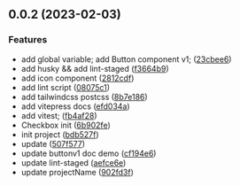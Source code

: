 ## 0.0.2 (2023-02-03)


### Features

* add global variable; add Button component v1; ([23cbee6](https://github.com/zjj19970517/thor-ui/commit/23cbee6970ee9d3498a514110faa974f244532ef))
* add husky && add lint-staged ([f3664b9](https://github.com/zjj19970517/thor-ui/commit/f3664b9afc6737a4a219bbe197086bff10a0f048))
* add icon component ([2812cdf](https://github.com/zjj19970517/thor-ui/commit/2812cdf4b7f8b3528979c9093e3752ad388be098))
* add lint script ([08075c1](https://github.com/zjj19970517/thor-ui/commit/08075c1576369dd284889a052ac98c3ed770eca2))
* add tailwindcss postcss ([8b7e186](https://github.com/zjj19970517/thor-ui/commit/8b7e18685af317afa6c4bfc1b5600404c3f0067c))
* add vitepress docs ([efd034a](https://github.com/zjj19970517/thor-ui/commit/efd034a2aa78cf306cf7b81c066a69a1b35ac4bf))
* add vitest; ([fb4af28](https://github.com/zjj19970517/thor-ui/commit/fb4af28ab3d8f84ec7ea5cb46ccffb34a0a6a4e5))
* Checkbox init ([6b902fe](https://github.com/zjj19970517/thor-ui/commit/6b902fe5e22d3089974447fadef14eaacc7d4a89))
* init project ([bdb527f](https://github.com/zjj19970517/thor-ui/commit/bdb527fe0a0bd18570e6ea5a276d32d602937784))
* update ([507f577](https://github.com/zjj19970517/thor-ui/commit/507f577be03e6d3793583a56bbd6627a2958b547))
* update buttonv1 doc demo ([cf194e6](https://github.com/zjj19970517/thor-ui/commit/cf194e6106d226cc8d51d5b2aaf042ce7a3bce86))
* update lint-staged ([aefce6e](https://github.com/zjj19970517/thor-ui/commit/aefce6e22754c8406d5d25d8c3395b91e11cf7b8))
* update projectName ([902fd3f](https://github.com/zjj19970517/thor-ui/commit/902fd3fb9e59ef457fb80c5a88e15c505eb22a00))




